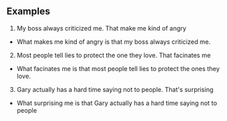 ## Examples

1. My boss always criticized me. That make me kind of angry
- What makes me kind of angry is that my boss always criticized me.
2. Most people tell lies to protect the one they love. That facinates me
- What facinates me is that most people tell lies to protect the ones they love.
3. Gary actually has a hard time saying not to people. That's surprising
- What surprising me is that Gary actually has a hard time saying not to people
<!--stackedit_data:
eyJoaXN0b3J5IjpbMTMzMTEwODYxMiwtMTY2NTI4MTQ4OSwxND
UzOTIzMTU2LC0yMDg4NzQ2NjEyXX0=
-->